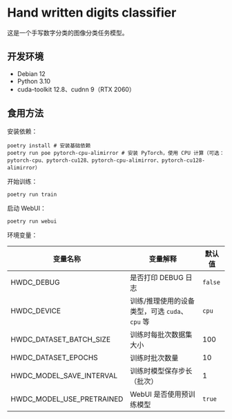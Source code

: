 # Hand written digits classifier

这是一个手写数字分类的图像分类任务模型。

## 开发环境

+ Debian 12
+ Python 3.10
+ cuda-toolkit 12.8、cudnn 9（RTX 2060）

## 食用方法

安装依赖：

```shell
poetry install # 安装基础依赖
poetry run poe pytorch-cpu-alimirror # 安装 PyTorch，使用 CPU 计算（可选：pytorch-cpu、pytorch-cu128、pytorch-cpu-alimirror、pytorch-cu128-alimirror）
```

开始训练：

```shell
poetry run train
```

启动 WebUI：

```shell
poetry run webui
```

环境变量：

| 变量名称                      | 变量解释                           | 默认值     |
|---------------------------|--------------------------------|---------|
| HWDC_DEBUG                | 是否打印 DEBUG 日志                  | `false` |
| HWDC_DEVICE               | 训练/推理使用的设备类型，可选 `cuda`、`cpu` 等 | `cpu`   |
| HWDC_DATASET_BATCH_SIZE   | 训练时每批次数据集大小                    | 100     |
| HWDC_DATASET_EPOCHS       | 训练时批次数量                        | 10      |
| HWDC_MODEL_SAVE_INTERVAL  | 训练时模型保存步长（批次）                  | 1       |
| HWDC_MODEL_USE_PRETRAINED | WebUI 是否使用预训练模型                | `true`  |
